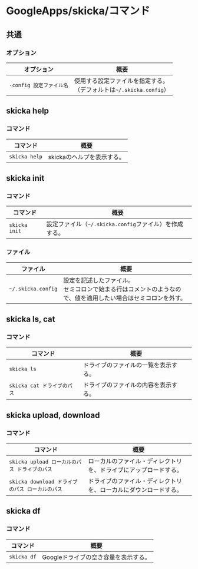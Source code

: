 # GoogleApps/skicka/コマンド

## 共通

### オプション

| オプション               | 概要                                                         |
| ------------------------ | ------------------------------------------------------------ |
| `-config 設定ファイル名` | 使用する設定ファイルを指定する。<br />（デフォルトは`~/.skicka.config`） |

## skicka help

### コマンド

| コマンド      | 概要                       |
| ------------- | -------------------------- |
| `skicka help` | skickaのヘルプを表示する。 |

## skicka init

### コマンド

| コマンド      | 概要                                                   |
| ------------- | ------------------------------------------------------ |
| `skicka init` | 設定ファイル（`~/.skicka.config`ファイル）を作成する。 |

### ファイル

| ファイル           | 概要                                                         |
| ------------------ | ------------------------------------------------------------ |
| `~/.skicka.config` | 設定を記述したファイル。<br />セミコロンで始まる行はコメントのようなので、値を適用したい場合はセミコロンを外す。 |

## skicka ls, cat

### コマンド

| コマンド                    | 概要                                 |
| --------------------------- | ------------------------------------ |
| `skicka ls`                 | ドライブのファイルの一覧を表示する。 |
| `skicka cat ドライブのパス` | ドライブのファイルの内容を表示する。 |

## skicka upload, download

### コマンド

| コマンド                                        | 概要                                                         |
| ----------------------------------------------- | ------------------------------------------------------------ |
| `skicka upload ローカルのパス ドライブのパス`   | ローカルのファイル・ディレクトリを、ドライブにアップロードする。 |
| `skicka download ドライブのパス ローカルのパス` | ドライブのファイル・ディレクトリを、ローカルにダウンロードする。 |

## skicka df

### コマンド

| コマンド    | 概要                                 |
| ----------- | ------------------------------------ |
| `skicka df` | Googleドライブの空き容量を表示する。 |
